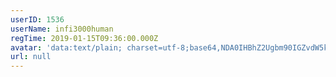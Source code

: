 ```yaml
---
userID: 1536
userName: infi3000human
regTime: 2019-01-15T09:36:00.000Z
avatar: 'data:text/plain; charset=utf-8;base64,NDA0IHBhZ2Ugbm90IGZvdW5kCg=='
url: null
---
```



